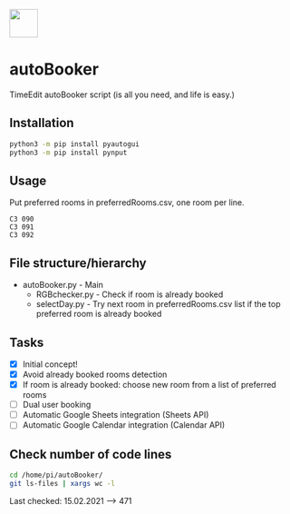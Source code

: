 <a href="#"><img src="https://www.timeedit.net/assets/images/te_icon_gradient_vit_rounded@1x.png" width="50" height="50"></a> 
# autoBooker
TimeEdit autoBooker script (is all you need, and life is easy.)

## Installation
```bash
python3 -m pip install pyautogui
python3 -m pip install pynput
```

## Usage
Put preferred rooms in preferredRooms.csv, one room per line.
```csv
C3 090
C3 091
C3 092
```

## File structure/hierarchy
- autoBooker.py - Main
  - RGBchecker.py - Check if room is already booked
  - selectDay.py  - Try next room in preferredRooms.csv list if the top preferred room is already booked

## Tasks
- [x] Initial concept!
- [x] Avoid already booked rooms detection
- [x] If room is already booked: choose new room from a list of preferred rooms
- [ ] Dual user booking
- [ ] Automatic Google Sheets integration (Sheets API) 
- [ ] Automatic Google Calendar integration (Calendar API)
## Check number of code lines
```bash
cd /home/pi/autoBooker/
git ls-files | xargs wc -l
```
Last checked: 15.02.2021 --> 471

